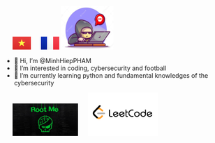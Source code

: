  &nbsp;&nbsp;&nbsp;&nbsp; ![VN](figures/VN2x.png) &nbsp;&nbsp;&nbsp;&nbsp; ![FR](figures/FR2x.png) <img src="figures/hacker.png" width="120" height="100" /> 

- 👋 Hi, I’m @MinhHiepPHAM  
- 👀 I’m interested in coding, cybersecurity and football
- 🌱 I’m currently learning python and fundamental knowledges of the cybersecurity


&nbsp;&nbsp;&nbsp;&nbsp; <img src="figures/root-me.jpg" width="150" height="75" /> &nbsp;&nbsp;&nbsp;&nbsp; <img src="figures/leetcode_logo.png" width="160" height="100" />

<!---
MinhHiepPHAM/MinhHiepPHAM is a ✨ special ✨ repository because its `README.md` (this file) appears on your GitHub profile.
You can click the Preview link to take a look at your changes.
--->
